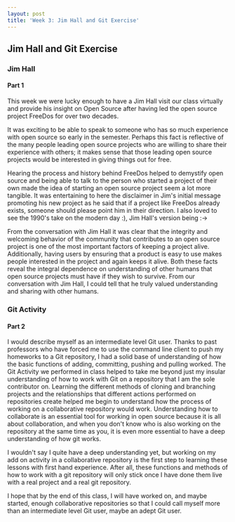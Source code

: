 ```yaml
---
layout: post
title: 'Week 3: Jim Hall and Git Exercise'
---
```


## Jim Hall and Git Exercise

### Jim Hall
#### Part 1
This week we were lucky enough to have a Jim Hall visit our class virtually and provide his insight on Open Source after having led the open source project FreeDos for over two decades.
<!--end_excerpt-->
It was exciting to be able to speak to someone who has so much experience with open source so early in the semester. Perhaps this fact is reflective of the many people leading open source projects who are willing to share their experience with others; it makes sense that those leading open source projects would be interested in giving things out for free.

Hearing the process and history behind FreeDos helped to demystify open source and being able to talk to the person who started a project of their own made the idea of starting an open source project seem a lot more tangible. It was entertaining to here the disclaimer in Jim's initial message promoting his new project as he said that if a project like FreeDos already exists, someone should please point him in their direction. I also loved to see the 1990's take on the modern day :), Jim Hall's version being :->

From the conversation with Jim Hall it was clear that the integrity and welcoming behavior of the community that contributes to an open source project is one of the most important factors of keeping a project alive. Additionally, having users by ensuring that a product is easy to use makes people interested in the project and again keeps it alive. Both these facts reveal the integral dependence on understanding of other humans that open source projects must have if they wish to survive. From our conversation with Jim Hall, I could tell that he truly valued understanding and sharing with other humans.

### Git Activity
#### Part 2
I would describe myself as an intermediate level Git user. Thanks to past professors who have forced me to use the command line client to push my homeworks to a Git repository, I had a solid base of understanding of how the basic functions of adding, committing, pushing and pulling worked. The Git Activity we performed in class helped to take me beyond just my insular understanding of how to work with Git on a repository that I am the sole contributor on. Learning the different methods of cloning and branching projects and the relationships that different actions performed on repositories create helped me begin to understand how the process of working on a collaborative repository would work. Understanding how to collaborate is an essential tool for working in open source because it is all about collaboration, and when you don't know who is also working on the repository at the same time as you, it is even more essential to have a deep understanding of how git works.

I wouldn't say I quite have a deep understanding yet, but working on my add on activity in a collaborative repository is the first step to learning these lessons with first hand experience. After all, these functions and methods of how to work with a git repository will only stick once I have done them live with a real project and a real git repository.

I hope that by the end of this class, I will have worked on, and maybe started, enough collaborative repositories so that I could call myself more than an intermediate level Git user, maybe an adept Git user.